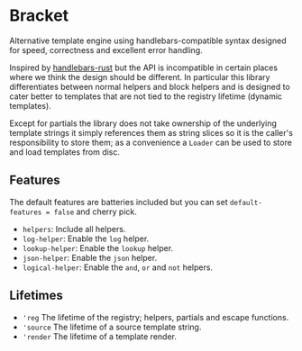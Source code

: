 # Bracket

Alternative template engine using handlebars-compatible syntax designed for speed, correctness and excellent error handling.

Inspired by [handlebars-rust][] but the API is incompatible in certain places where we think the design should be different. In particular this library differentiates between normal helpers and block helpers and is designed to cater better to templates that are not tied to the registry lifetime (dynamic templates).

Except for partials the library does not take ownership of the underlying template strings it simply references them as string slices so it is the caller's responsibility to store them; as a convenience a `Loader` can be used to store and load templates from disc.

## Features

The default features are batteries included but you can set `default-features = false` and cherry pick.

* `helpers`: Include all helpers.
* `log-helper`: Enable the `log` helper.
* `lookup-helper`: Enable the `lookup` helper.
* `json-helper`: Enable the `json` helper.
* `logical-helper`: Enable the `and`, `or` and `not` helpers.

## Lifetimes

* `'reg` The lifetime of the registry; helpers, partials and escape functions.
* `'source` The lifetime of a source template string.
* `'render` The lifetime of a template render.

[handlebars-rust]: https://github.com/sunng87/handlebars-rust/

